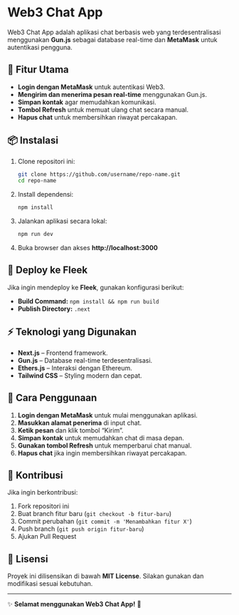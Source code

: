# Web3 Chat App

Web3 Chat App adalah aplikasi chat berbasis web yang terdesentralisasi menggunakan **Gun.js** sebagai database real-time dan **MetaMask** untuk autentikasi pengguna.

## 🚀 Fitur Utama
- **Login dengan MetaMask** untuk autentikasi Web3.
- **Mengirim dan menerima pesan real-time** menggunakan Gun.js.
- **Simpan kontak** agar memudahkan komunikasi.
- **Tombol Refresh** untuk memuat ulang chat secara manual.
- **Hapus chat** untuk membersihkan riwayat percakapan.

## 📦 Instalasi
1. Clone repositori ini:
   ```sh
   git clone https://github.com/username/repo-name.git
   cd repo-name
   ```
2. Install dependensi:
   ```sh
   npm install
   ```
3. Jalankan aplikasi secara lokal:
   ```sh
   npm run dev
   ```
4. Buka browser dan akses **http://localhost:3000**

## 🔧 Deploy ke Fleek
Jika ingin mendeploy ke **Fleek**, gunakan konfigurasi berikut:
- **Build Command:** `npm install && npm run build`
- **Publish Directory:** `.next`

## ⚡ Teknologi yang Digunakan
- **Next.js** – Frontend framework.
- **Gun.js** – Database real-time terdesentralisasi.
- **Ethers.js** – Interaksi dengan Ethereum.
- **Tailwind CSS** – Styling modern dan cepat.

## 🎯 Cara Penggunaan
1. **Login dengan MetaMask** untuk mulai menggunakan aplikasi.
2. **Masukkan alamat penerima** di input chat.
3. **Ketik pesan** dan klik tombol “Kirim”.
4. **Simpan kontak** untuk memudahkan chat di masa depan.
5. **Gunakan tombol Refresh** untuk memperbarui chat manual.
6. **Hapus chat** jika ingin membersihkan riwayat percakapan.

## 🤝 Kontribusi
Jika ingin berkontribusi:
1. Fork repositori ini
2. Buat branch fitur baru (`git checkout -b fitur-baru`)
3. Commit perubahan (`git commit -m 'Menambahkan fitur X'`)
4. Push branch (`git push origin fitur-baru`)
5. Ajukan Pull Request

## 📜 Lisensi
Proyek ini dilisensikan di bawah **MIT License**. Silakan gunakan dan modifikasi sesuai kebutuhan.

---
✨ **Selamat menggunakan Web3 Chat App!** 🚀

